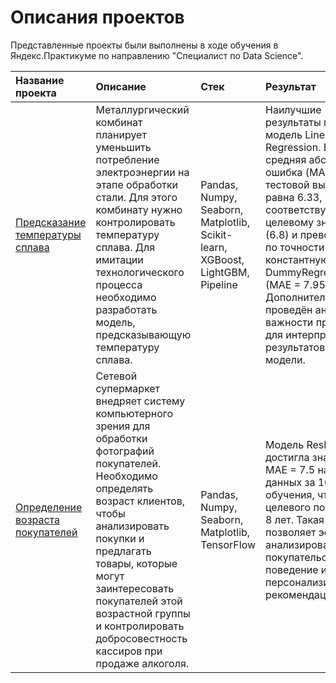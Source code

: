 # Описания проектов
Представленные проекты были выполнены в ходе обучения в Яндекс.Практикуме по направлению "Специалист по Data Science".


| Название проекта | Описание | Стек | Результат |
| :--- | :--- | :--- | :--- |
| [Предсказание температуры сплава](https://github.com/TASerebrennikova/Practicum_projects/tree/main/Предсказание%20температуры%20сплава) | Металлургический комбинат планирует уменьшить потребление электроэнергии на этапе обработки стали. Для этого комбинату нужно контролировать температуру сплава. Для имитации технологического процесса необходимо разработать модель, предсказывающую температуру сплава.| Pandas, Numpy, Seaborn, Matplotlib, Scikit-learn, XGBoost, LightGBM, Pipeline | Наилучшие результаты показала модель Linear Regression. Её средняя абсолютная ошибка (MAE) на тестовой выборке равна 6.33, что соответствует целевому значению (6.8) и превосходит по точности константную модель DummyRegressor (MAE = 7.95). Дополнительно был проведён анализ важности признаков для интерпретации результатов работы модели. |
| [Определение возраста покупателей](https://github.com/TASerebrennikova/Practicum_projects/tree/main/Определение%20возраста%20покупателей) | Сетевой супермаркет внедряет систему компьютерного зрения для обработки фотографий покупателей. Необходимо определять возраст клиентов, чтобы анализировать покупки и предлагать товары, которые могут заинтересовать покупателей этой возрастной группы и контролировать добросовестность кассиров при продаже алкоголя. | Pandas, Numpy, Seaborn, Matplotlib, TensorFlow | Модель ResNet50 достигла значения MAE = 7.5 на тестовых данных за 10 эпох обучения, что ниже целевого показателя в 8 лет. Такая точность позволяет эффективно анализировать покупательское поведение и строить персонализированные рекомендации.|

